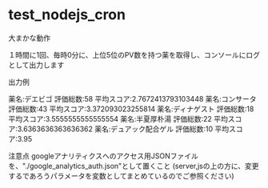 # test_nodejs_cron

大まかな動作

１時間に1回、毎時0分に、上位5位のPV数を持つ薬を取得し、コンソールにログとして出力します

出力例

薬名:デエビゴ 評価総数:58 平均スコア:2.7672413793103448
薬名:コンサータ 評価総数:43 平均スコア:3.372093023255814
薬名:ディナゲスト 評価総数:18 平均スコア:3.5555555555555554
薬名:半夏厚朴湯 評価総数:22 平均スコア:3.6363636363636362
薬名:デュアック配合ゲル 評価総数:10 平均スコア:3.95

注意点
googleアナリティクスへのアクセス用JSONファイルを、"./google_analytics_auth.json"として置くこと
(server,jsの上の方に、変更するであろうパラメータを変数としてまとめているのでご参照ください)
